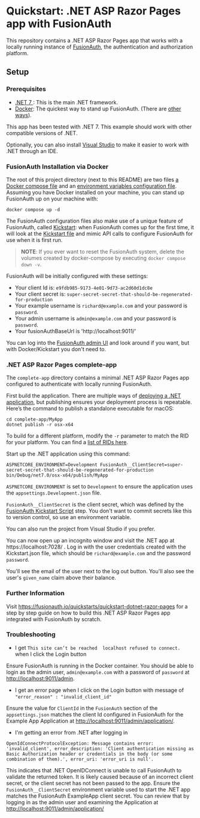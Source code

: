 # Quickstart: .NET ASP Razor Pages app with FusionAuth

This repository contains a .NET ASP Razor Pages app that works with a locally running instance of [FusionAuth](https://fusionauth.io/), the authentication and authorization platform.

## Setup

### Prerequisites

- [.NET 7 ](https://dotnet.microsoft.com/en-us/download/dotnet/7.0): This is the main .NET framework.
- [Docker](https://www.docker.com): The quickest way to stand up FusionAuth. (There are [other ways](https://fusionauth.io/docs/v1/tech/installation-guide/)).

This app has been tested with .NET 7. This example should work with other compatible versions of .NET.

Optionally, you can also install [Visual Studio](https://visualstudio.microsoft.com/) to make it easier to work with .NET through an IDE.


### FusionAuth Installation via Docker

The root of this project directory (next to this README) are two files [a Docker compose file](./docker-compose.yml) and an [environment variables configuration file](./.env). Assuming you have Docker installed on your machine, you can stand up FusionAuth up on your machine with:

```
docker compose up -d
```

The FusionAuth configuration files also make use of a unique feature of FusionAuth, called [Kickstart](https://fusionauth.io/docs/v1/tech/installation-guide/kickstart): when FusionAuth comes up for the first time, it will look at the [Kickstart file](./kickstart/kickstart.json) and mimic API calls to configure FusionAuth for use when it is first run. 

> **NOTE**: If you ever want to reset the FusionAuth system, delete the volumes created by docker-compose by executing `docker compose down -v`. 

FusionAuth will be initially configured with these settings:

* Your client Id is: `e9fdb985-9173-4e01-9d73-ac2d60d1dc8e`
* Your client secret is: `super-secret-secret-that-should-be-regenerated-for-production`
* Your example username is `richard@example.com` and your password is `password`.
* Your admin username is `admin@example.com` and your password is `password`.
* Your fusionAuthBaseUrl is 'http://localhost:9011/'

You can log into the [FusionAuth admin UI](http://localhost:9011/admin) and look around if you want, but with Docker/Kickstart you don't need to.

### .NET ASP Razor Pages complete-app

The `complete-app` directory contains a minimal .NET ASP Razor Pages app configured to authenticate with locally running FusionAuth.

First build the application. There are multiple ways of [deploying a .NET application](https://docs.microsoft.com/en-us/dotnet/core/deploying/), but publishing ensures your deployment process is repeatable. Here’s the command to publish a standalone executable for macOS:

```shell
cd complete-app/MyApp
dotnet publish -r osx-x64
```

To build for a different platform, modify the `-r` parameter to match the RID for your platform. You can find a [list of RIDs here](https://learn.microsoft.com/en-us/dotnet/core/rid-catalog).

Start up the .NET application using this command:

```shell
ASPNETCORE_ENVIRONMENT=Development FusionAuth__ClientSecret=super-secret-secret-that-should-be-regenerated-for-production bin/Debug/net7.0/osx-x64/publish/MyApp
```

`ASPNETCORE_ENVIRONMENT` is set to `Development` to ensure the application uses the `appsettings.Development.json` file.

`FusionAuth__ClientSecret` is the client secret, which was defined by the [FusionAuth Kickstart Script](#run-fusionauth-via-docker) step. You don't want to commit secrets like this to version control, so use an environment variable.

You can also run the project from Visual Studio if you prefer.

You can now open up an incognito window and visit the .NET app at https://localhost:7028/ . Log in with the user credentials created with the Kickstart.json file, which should be `richard@example.com` and the password `password`.

You'll see the email of the user next to the log out button. You'll also see the user's `given_name` claim above their balance.

### Further Information

Visit https://fusionauth.io/quickstarts/quickstart-dotnet-razor-pages for a step by step guide on how to build this .NET ASP Razor Pages app integrated with FusionAuth by scratch.

### Troubleshooting

* I get `This site can’t be reached  localhost refused to connect.` when I click the Login button

Ensure FusionAuth is running in the Docker container.  You should be able to login as the admin user, `admin@example.com` with a password of `password` at [http://localhost:9011/admin](http://localhost:9011/admin).

* I get an error page when I click on the Login button with message of `"error_reason" : "invalid_client_id"`

Ensure the value for `ClientId` in the `FusionAuth` section of the `appsettings.json` matches the client Id configured in FusionAuth for the Example App Application at [http://localhost:9011/admin/application/](http://localhost:9011/admin/application/).

* I'm getting an error from .NET after logging in

```
OpenIdConnectProtocolException: Message contains error: 'invalid_client', error_description: 'Client authentication missing as Basic Authorization header or credentials in the body (or some combination of them).', error_uri: 'error_uri is null'.
```

This indicates that .NET OpenIDConnect is unable to call FusionAuth to validate the returned token.  It is likely caused because of an incorrect client secret, or the client secret has not been passed to the app.  Ensure the `FusionAuth__ClientSecret` environment variable used to start the .NET app matches the FusionAuth ExampleApp client secret. You can review that by logging in as the admin user and examining the Application at [http://localhost:9011/admin/application/](http://localhost:9011/admin/application/)
